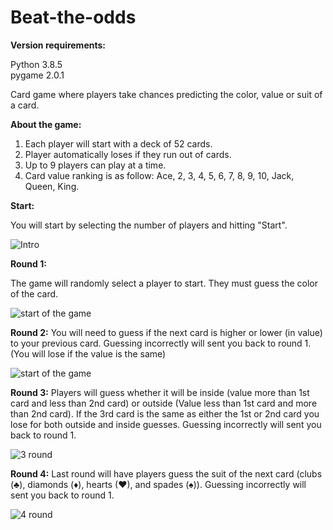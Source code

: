 # Beat-the-odds

**Version requirements:**

Python 3.8.5
<br>pygame 2.0.1


Card game where players take chances predicting the color, value or suit of a card. 

**About the game:**
<ol>
<li>Each player will start with a deck of 52 cards.</li>
<li>Player automatically loses if they run out of cards.</li> 
<li>Up to 9 players can play at a time. </li>
<li>Card value ranking is as follow: Ace, 2, 3, 4, 5, 6, 7, 8, 9, 10, Jack, Queen, King.</li>
</ol>

**Start:**

You will start by selecting the number of players and hitting "Start".

![Intro](https://user-images.githubusercontent.com/64381840/198891966-1b668f8d-a9a4-4afa-a8c4-f2561fd8b830.png)

**Round 1:**

The game will randomly select a player to start. They must guess the color of the card.

![start of the game](https://user-images.githubusercontent.com/64381840/198894641-cdc35f0f-7666-416d-83a9-6e6d8317912c.png)

**Round 2:**
You will need to guess if the next card is higher or lower (in value) to your previous card. Guessing incorrectly will sent you back to round 1.
(You will lose if the value is the same)

![start of the game](https://user-images.githubusercontent.com/64381840/198895338-0447b99d-f786-4ea4-a1df-d82083460027.png)

**Round 3:**
Players will guess whether it will be inside (value more than 1st card and less than 2nd card) or outside (Value less than 1st card and more than 2nd card). If the 3rd card is the same as either the 1st or 2nd card you lose for both outside and inside guesses. Guessing incorrectly will sent you back to round 1.

![3 round](https://user-images.githubusercontent.com/64381840/198895587-c919c2f2-49a9-43fd-9027-7f31fedceca1.png)

**Round 4:**
Last round will have players guess the suit of the next card (clubs (♣), diamonds (♦), hearts (♥), and spades (♠)). Guessing incorrectly will sent you back to round 1.

![4 round](https://user-images.githubusercontent.com/64381840/198896087-e3a29487-e6ed-43a4-a980-dc0599a3341c.png)

